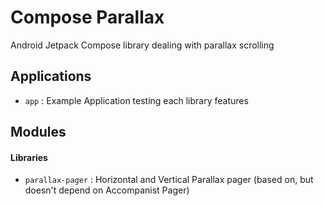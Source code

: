 # Compose Parallax

Android Jetpack Compose library dealing with parallax scrolling

## Applications

- `app` : Example Application testing each library features

## Modules

#### Libraries

- `parallax-pager` : Horizontal and Vertical Parallax pager (based on, but doesn't depend on Accompanist Pager)
